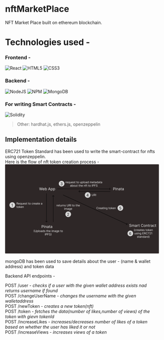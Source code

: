 # nftMarketPlace
NFT Market Place built on ethereum blockchain.

# Technologies used - 
### Frontend - 
![React](https://img.shields.io/badge/react-%2320232a.svg?style=for-the-badge&logo=react&logoColor=%2361DAFB)
![HTML5](https://img.shields.io/badge/html5-%23E34F26.svg?style=for-the-badge&logo=html5&logoColor=white)
![CSS3](https://img.shields.io/badge/css3-%231572B6.svg?style=for-the-badge&logo=css3&logoColor=white)

### Backend - 
![NodeJS](https://img.shields.io/badge/node.js-6DA55F?style=for-the-badge&logo=node.js&logoColor=white)
![NPM](https://img.shields.io/badge/NPM-%23000000.svg?style=for-the-badge&logo=npm&logoColor=white)
![MongoDB](https://img.shields.io/badge/MongoDB-%234ea94b.svg?style=for-the-badge&logo=mongodb&logoColor=white)

### For writing Smart Contracts - 
![Solidity](https://img.shields.io/badge/Solidity-%23363636.svg?style=for-the-badge&logo=solidity&logoColor=white)

> Other: hardhat.js, ethers.js, openzeppelin


## Implementation details

ERC721 Token Standard has been used to write the smart-contract for nfts using openzeppelin.  
Here is the flow of nft token creation process - 
![flow](https://github.com/AsamShivaKumar/nftMarketPlace/blob/main/pics/flow2.png)

mongoDB has been used to save details about the user - (name & wallet address) and token data  

Backend API endpoints -   

POST /user - *checks if a user with the given wallet address exists nad returns username if found*  
POST /changeUserName - *changes the username with the given walletaddress*  
POST /newToken - *creates a new token(nft)*  
POST /token - *fetches the data(number of likes,number of views) of the token with gievn tokenId*  
POST /increaseLikes - *increases/decreases number of likes of a token based on whether the user has liked it or not*  
POST /increaseViews - *increases views of a token*  
